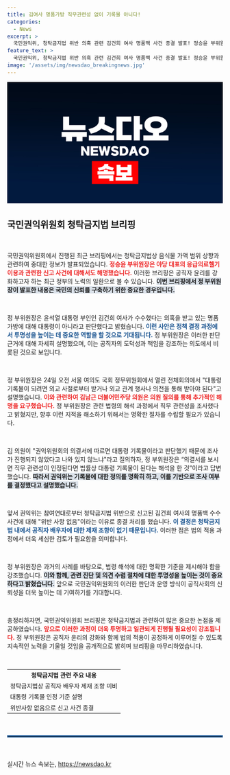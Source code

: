```yaml
---
title: 김여사 명품가방 직무관련성 없이 기록물 아니다!
categories:
  - News
excerpt: >
  국민권익위, 청탁금지법 위반 의혹 관련 김건희 여사 명품백 사건 종결 발표! 정승윤 부위원장이 직무 관련성 부재를 이유로 대통령 기록물 아님을 강조하며, 야당의 날카로운 질문에 답변. 클릭해서 내부 이야기를 확인해 보세요!
feature_text: >
  국민권익위, 청탁금지법 위반 의혹 관련 김건희 여사 명품백 사건 종결 발표! 정승윤 부위원장이 직무 관련성 부재를 이유로 대통령 기록물 아님을 강조하며, 야당의 날카로운 질문에 답변. 클릭해서 내부 이야기를 확인해 보세요!
image: '/assets/img/newsdao_breakingnews.jpg'
---
```


<p><img src="/assets/img/newsdao_breakingnews.jpg" alt="cryptoinkorea 속보" /></p>

<h2 data-ke-size="size26">국민권익위원회 청탁금지법 브리핑</h2>

<p data-ke-size="size16">&nbsp;</p>

<p>국민권익위원회에서 진행된 최근 브리핑에서는 청탁금지법상 음식물 가액 범위 상향과 관련하여 중대한 정보가 발표되었습니다. <b><span style="color: #ee2323;">정승윤 부위원장은 야당 대표의 응급의료헬기 이용과 관련한 신고 사건에 대해서도 해명했습니다.</span></b> 이러한 브리핑은 공직자 윤리를 강화하고자 하는 최근 정부의 노력의 일환으로 볼 수 있습니다. <b><span style="background-color: #21538527;">이번 브리핑에서 정 부위원장이 발표한 내용은 국민의 신뢰를 구축하기 위한 중요한 경우입니다.</span></b> </p>

<p data-ke-size="size16">&nbsp;</p>

<p>정 부위원장은 윤석열 대통령 부인인 김건희 여사가 수수했다는 의혹을 받고 있는 명품 가방에 대해 대통령이 아니라고 판단했다고 밝혔습니다. <b><span style="color: #1a5490;">이런 사안은 정책 결정 과정에서 투명성을 높이는 데 중요한 역할을 할 것으로 기대됩니다.</span></b> 정 부위원장은 이러한 판단 근거에 대해 자세히 설명했으며, 이는 공직자의 도덕성과 책임을 강조하는 의도에서 비롯된 것으로 보입니다. </p>

<p data-ke-size="size16">&nbsp;</p>

<p>정 부위원장은 24일 오전 서울 여의도 국회 정무위원회에서 열린 전체회의에서 "대통령 기록물이 되려면 외교 사절로부터 받거나 외교 관계 행사나 의전을 통해 받아야 된다"고 설명했습니다. <b><span style="color: #ee2323;">이와 관련하여 김남근 더불어민주당 의원은 의원 질의를 통해 추가적인 해명을 요구했습니다.</span></b> 정 부위원장은 관련 법령의 해석 과정에서 직무 관련성을 조사했다고 밝혔지만, 향후 이런 지적을 해소하기 위해서는 명확한 절차를 수립할 필요가 있습니다. </p>

<p data-ke-size="size16">&nbsp;</p>

<p>김 의원이 "권익위원회의 의결서에 따르면 대통령 기록물이라고 판단했기 때문에 조사가 진행되지 않았다고 나와 있지 않느냐"라고 질의하자, 정 부위원장은 “의결서를 보시면 직무 관련성이 인정된다면 법률상 대통령 기록물이 된다는 해석을 한 것”이라고 답변했습니다. <b><span style="background-color: #21538527;">따라서 권익위는 기록물에 대한 정의를 명확히 하고, 이를 기반으로 조사 여부를 결정했다고 설명했습니다.</span></b> </p>

<p data-ke-size="size16">&nbsp;</p>

<p>앞서 권익위는 참여연대로부터 청탁금지법 위반으로 신고된 김건희 여사의 명품백 수수 사건에 대해 "위반 사항 없음"이라는 이유로 종결 처리를 했습니다. <b><span style="color: #1a5490;">이 결정은 청탁금지법 내에서 공직자 배우자에 대한 제재 조항이 없기 때문입니다.</span></b> 이러한 점은 법의 적용 과정에서 더욱 세심한 검토가 필요함을 의미합니다. </p>

<p data-ke-size="size16">&nbsp;</p>

<p>정 부위원장은 과거의 사례를 바탕으로, 법령 해석에 대한 명확한 기준을 제시해야 함을 강조했습니다. <b><span style="background-color: #21538527;">이와 함께, 관련 진단 및 의견 수렴 절차에 대한 투명성을 높이는 것이 중요하다고 밝혔습니다.</span></b> 앞으로 국민권익위원회의 이러한 판단과 운영 방식이 공직사회의 신뢰성을 더욱 높이는 데 기여하기를 기대합니다. </p>

<p data-ke-size="size16">&nbsp;</p>

<p>총정리하자면, 국민권익위원회 브리핑은 청탁금지법과 관련하여 많은 중요한 논점을 제공하였습니다. <b><span style="color: #ee2323;">앞으로 이러한 과정이 더욱 투명하고 일관되게 진행될 필요성이 강조됩니다.</span></b> 정 부위원장은 공직자 윤리의 강화와 함께 법의 적용이 공정하게 이루어질 수 있도록 지속적인 노력을 기울일 것임을 공개적으로 밝히며 브리핑을 마무리하였습니다. </p>

<p data-ke-size="size16">&nbsp;</p>

<table style="width: 100%; border-collapse: collapse;">
<tr>
<td style="text-align: center; height: 17px;"><b>청탁금지법 관련 주요 내용</b></td>
</tr>
<tr>
<td>청탁금지법상 공직자 배우자 제재 조항 미비</td>
</tr>
<tr>
<td>대통령 기록물 인정 기준 설명</td>
</tr>
<tr>
<td>위반사항 없음으로 신고 사건 종결</td>
</tr>
</table>

<p data-ke-size="size16">&nbsp;</p>

<hr style="border: 2px solid #1a5490; margin: 20px 0;"/>

<p data-ke-size="size16">&nbsp;</p>
실시간 뉴스 속보는, <a href="https://newsdao.kr" rel="dofollow">https://newsdao.kr</a>


